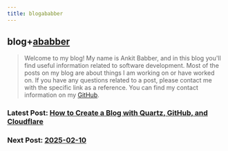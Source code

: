 ```yaml
---
title: blogababber 
---
```

## blog+[ababber](https://github.com/ababber)

> Welcome to my blog! My name is Ankit Babber, and in this blog you'll find useful information related to software development. Most of the posts on my blog are about things I am working on or have worked on. If you have any questions related to a post, please contact me with the specific link as a reference. You can find my contact information on my [GitHub](https://github.com/ababber).

### Latest Post: [How to Create a Blog with Quartz, GitHub, and Cloudflare](./2025/02/06-how-to-create-a-blog-with-quartz-github-and-cloudflare.md)

### Next Post: [2025-02-10](./2025/02/10.md)
